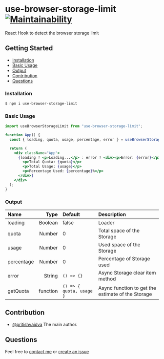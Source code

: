 # use-browser-storage-limit [![Maintainability](https://api.codeclimate.com/v1/badges/d48aaf04e2af2345c248/maintainability)](https://codeclimate.com/github/pritishvaidya/use-browser-storage-limit/maintainability)
React Hook to detect the browser storage limit

## Getting Started

- [Installation](#installation)
- [Basic Usage](#basic-usage)
- [Output](#output)
- [Contribution](#contribution)
- [Questions](#questions)

### Installation

```bash
$ npm i use-browser-storage-limit
```

### Basic Usage

```jsx
import useBrowserStorageLimit from "use-browser-storage-limit";

function App() {
  const { loading, quota, usage, percentage, error } = useBrowserStorageLimit()

  return (
    <div className="App">
      {loading ? <p>Loading...</p> : error ? <div><p>Error: {error}</p></div> : <div>
        <p>Total Quota: {quota}</p>
        <p>Total Usage: {usage}</p>
        <p>Percentage Used: {percentage}%</p>
      </div>}
    </div>
  );
}
```

### Output
| Name  | Type  | Default | Description |
| :------------ |---------------:| :---------------| :-----|
| loading | Boolean | false | Loader |
| quota | Number | 0 | Total space of the Storage |
| usage | Number | 0 | Used space of the Storage |
| percentage | Number | 0 | Percentage of Storage used |
| error | String | `() => {}` | Async Storage clear item method |
| getQuota | function | `() => { quota, usage }` | Async function to get the estimate of the Storage |


## Contribution

- [@pritishvaidya](mailto:pritishvaidya94@gmail.com) The main author.

## Questions

Feel free to [contact me](mailto:pritishvaidya94@gmail.co) or [create an issue](https://github.com/pritishvaidya/use-browser-storage-limit/issues/new)
